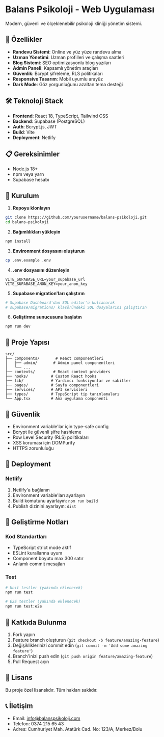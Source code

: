 # Balans Psikoloji - Web Uygulaması

Modern, güvenli ve ölçeklenebilir psikoloji kliniği yönetim sistemi.

## 🚀 Özellikler

- **Randevu Sistemi**: Online ve yüz yüze randevu alma
- **Uzman Yönetimi**: Uzman profilleri ve çalışma saatleri
- **Blog Sistemi**: SEO optimizasyonlu blog yazıları
- **Admin Paneli**: Kapsamlı yönetim araçları
- **Güvenlik**: Bcrypt şifreleme, RLS politikaları
- **Responsive Tasarım**: Mobil uyumlu arayüz
- **Dark Mode**: Göz yorgunluğunu azaltan tema desteği

## 🛠️ Teknoloji Stack

- **Frontend**: React 18, TypeScript, Tailwind CSS
- **Backend**: Supabase (PostgreSQL)
- **Auth**: Bcrypt.js, JWT
- **Build**: Vite
- **Deployment**: Netlify

## 📋 Gereksinimler

- Node.js 18+
- npm veya yarn
- Supabase hesabı

## 🔧 Kurulum

1. **Repoyu klonlayın**
```bash
git clone https://github.com/yourusername/balans-psikoloji.git
cd balans-psikoloji
```

2. **Bağımlılıkları yükleyin**
```bash
npm install
```

3. **Environment dosyasını oluşturun**
```bash
cp .env.example .env
```

4. **.env dosyasını düzenleyin**
```env
VITE_SUPABASE_URL=your_supabase_url
VITE_SUPABASE_ANON_KEY=your_anon_key
```

5. **Supabase migration'ları çalıştırın**
```bash
# Supabase Dashboard'dan SQL editor'ü kullanarak
# supabase/migrations/ klasöründeki SQL dosyalarını çalıştırın
```

6. **Geliştirme sunucusunu başlatın**
```bash
npm run dev
```

## 📁 Proje Yapısı

```
src/
├── components/       # React componentleri
│   ├── admin/       # Admin panel componentleri
│   └── ...
├── contexts/        # React context providers
├── hooks/          # Custom React hooks
├── lib/            # Yardımcı fonksiyonlar ve sabitler
├── pages/          # Sayfa componentleri
├── services/       # API servisleri
├── types/          # TypeScript tip tanımlamaları
└── App.tsx         # Ana uygulama componenti
```

## 🔐 Güvenlik

- Environment variable'lar için type-safe config
- Bcrypt ile güvenli şifre hashleme
- Row Level Security (RLS) politikaları
- XSS koruması için DOMPurify
- HTTPS zorunluluğu

## 🚀 Deployment

### Netlify

1. Netlify'a bağlanın
2. Environment variable'ları ayarlayın
3. Build komutunu ayarlayın: `npm run build`
4. Publish dizinini ayarlayın: `dist`

## 📝 Geliştirme Notları

### Kod Standartları

- TypeScript strict mode aktif
- ESLint kurallarına uyum
- Component boyutu max 300 satır
- Anlamlı commit mesajları

### Test

```bash
# Unit testler (yakında eklenecek)
npm run test

# E2E testler (yakında eklenecek)
npm run test:e2e
```

## 🤝 Katkıda Bulunma

1. Fork yapın
2. Feature branch oluşturun (`git checkout -b feature/amazing-feature`)
3. Değişikliklerinizi commit edin (`git commit -m 'Add some amazing feature'`)
4. Branch'inizi push edin (`git push origin feature/amazing-feature`)
5. Pull Request açın

## 📄 Lisans

Bu proje özel lisanslıdır. Tüm hakları saklıdır.

## 📞 İletişim

- Email: info@balanspsikoloji.com
- Telefon: 0374 215 65 43
- Adres: Cumhuriyet Mah. Atatürk Cad. No: 123/A, Merkez/Bolu